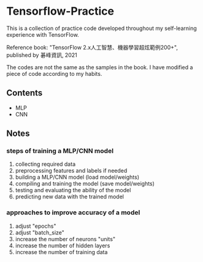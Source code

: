 # Tensorflow-Practice
This is a collection of practice code developed throughout my self-learning experience with TensorFlow.

Reference book: "TensorFlow 2.x人工智慧、機器學習超炫範例200+", published by 碁峰資訊, 2021

The codes are not the same as the samples in the book. I have modified a piece of code according to my habits.

## Contents
- MLP
- CNN

## Notes
### steps of training a MLP/CNN model
1. collecting required data
2. preprocessing features and labels if needed
3. building a MLP/CNN model  (load model/weights)
4. compiling and training the model  (save model/weights)
5. testing and evaluating the ability of the model
6. predicting new data with the trained model

### approaches to improve accuracy of a model
1. adjust "epochs"
2. adjust "batch_size"
3. increase the number of neurons "units"
4. increase the number of hidden layers
5. increase the number of training data
